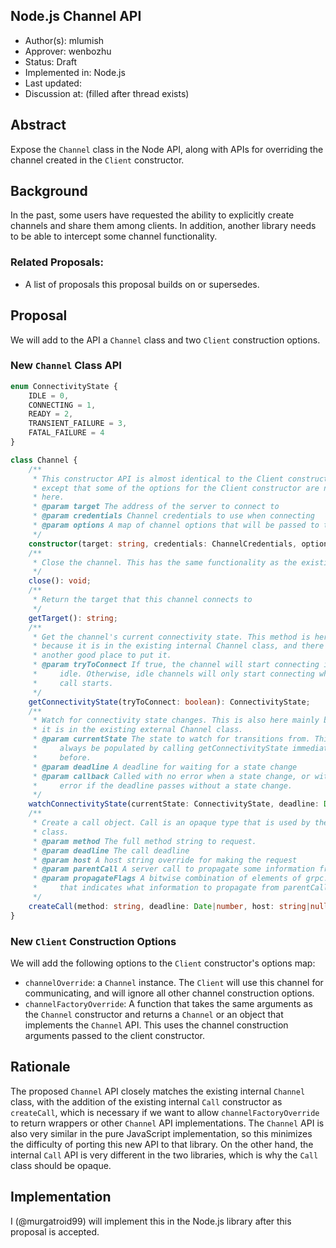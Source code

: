 Node.js Channel API
----
* Author(s): mlumish
* Approver: wenbozhu
* Status: Draft
* Implemented in: Node.js
* Last updated: 
* Discussion at: <google group thread> (filled after thread exists)

## Abstract

Expose the `Channel` class in the Node API, along with APIs for overriding the channel created in the `Client` constructor.

## Background

In the past, some users have requested the ability to explicitly create channels and share them among clients. In addition, another library needs to be able to intercept some channel functionality.


### Related Proposals: 
* A list of proposals this proposal builds on or supersedes.

## Proposal

We will add to the API a `Channel` class and two `Client` construction options.

### New `Channel` Class API

```ts
enum ConnectivityState {
    IDLE = 0,
    CONNECTING = 1,
    READY = 2,
    TRANSIENT_FAILURE = 3,
    FATAL_FAILURE = 4
}

class Channel {
    /**
     * This constructor API is almost identical to the Client constructor,
     * except that some of the options for the Client constructor are not valid
     * here.
     * @param target The address of the server to connect to
     * @param credentials Channel credentials to use when connecting
     * @param options A map of channel options that will be passed to the core
     */
    constructor(target: string, credentials: ChannelCredentials, options: ([key:string]: string|number));
    /**
     * Close the channel. This has the same functionality as the existing grpc.Client.prototype.close
     */
    close(): void;
    /**
     * Return the target that this channel connects to
     */
    getTarget(): string;
    /**
     * Get the channel's current connectivity state. This method is here mainly
     * because it is in the existing internal Channel class, and there isn't
     * another good place to put it.
     * @param tryToConnect If true, the channel will start connecting if it is
     *     idle. Otherwise, idle channels will only start connecting when a
     *     call starts.
     */
    getConnectivityState(tryToConnect: boolean): ConnectivityState;
    /**
     * Watch for connectivity state changes. This is also here mainly because
     * it is in the existing external Channel class.
     * @param currentState The state to watch for transitions from. This should
     *     always be populated by calling getConnectivityState immediately
     *     before.
     * @param deadline A deadline for waiting for a state change
     * @param callback Called with no error when a state change, or with an
     *     error if the deadline passes without a state change.
     */
    watchConnectivityState(currentState: ConnectivityState, deadline: Date|number, callback: (error?: Error) => void);
    /**
     * Create a call object. Call is an opaque type that is used by the Client
     * class.
     * @param method The full method string to request.
     * @param deadline The call deadline
     * @param host A host string override for making the request
     * @param parentCall A server call to propagate some information from
     * @param propagateFlags A bitwise combination of elements of grpc.propagate
     *     that indicates what information to propagate from parentCall.
     */
    createCall(method: string, deadline: Date|number, host: string|null, parentCall: Call|null, propagateFlags: number|null): Call;
}
```

### New `Client` Construction Options

We will add the following options to the `Client` constructor's options map:

 - `channelOverride`: a `Channel` instance. The `Client` will use this channel for communicating, and will ignore all other channel construction options.
 - `channelFactoryOverride`: A function that takes the same arguments as the `Channel` constructor and returns a `Channel` or an object that implements the `Channel` API. This uses the channel construction arguments passed to the client constructor.

## Rationale

The proposed `Channel` API closely matches the existing internal `Channel` class, with the addition of the existing internal `Call` constructor as `createCall`, which is necessary if we want to allow `channelFactoryOverride` to return wrappers or other `Channel` API implementations. The `Channel` API is also very similar in the pure JavaScript implementation, so this minimizes the difficulty of porting this new API to that library. On the other hand, the internal `Call` API is very different in the two libraries, which is why the `Call` class should be opaque.


## Implementation

I (@murgatroid99) will implement this in the Node.js library after this proposal is accepted.
